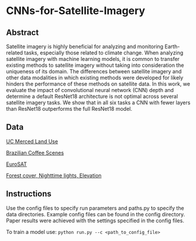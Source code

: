 # CNNs-for-Satellite-Imagery
## Abstract
Satellite imagery is highly beneficial for analyzing and monitoring Earth-related tasks, especially those related to climate change. When analyzing satellite imagery with machine learning models, it is common to transfer existing methods to satellite imagery without taking into consideration the uniqueness of its domain. The differences between satellite imagery and other data modalities in which existing methods were developed for likely hinders the performance of these methods on satellite data. In this work, we evaluate the impact of convolutional neural network (CNN) depth and determine a default ResNet18 architecture is not optimal across several satellite imagery tasks. We show that in all six tasks a CNN with fewer layers than ResNet18 outperforms the full ResNet18 model.  


## Data
[UC Merced Land Use](http://weegee.vision.ucmerced.edu/datasets/landuse.html)

[Brazilian Coffee Scenes](https://patreo.dcc.ufmg.br/2017/11/12/brazilian-coffee-scenes-dataset/)

[EuroSAT](https://github.com/phelber/EuroSAT)

[Forest cover, Nighttime lights, Elevation](https://www.nature.com/articles/s41467-021-24638-z)

## Instructions
Use the config files to specify run parameters and paths.py to specify the data directories. Example config files can be found in the config directory. Paper results were achieved with the settings specified in the config files. 

To train a model use: ```python run.py --c <path_to_config_file>```

